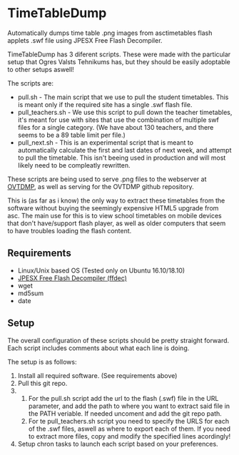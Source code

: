 # TimeTableDump
Automatically dumps time table .png images from asctimetables flash applets .swf file using JPESX Free Flash Decompiler.

TimeTableDump has 3 diferent scripts. These were made with the particular setup that Ogres Valsts Tehnikums has, but they should be easily adoptable to other setups aswell!

The scripts are:
 - pull.sh - The main script that we use to pull the student timetables. This is meant only if the required site has a single .swf flash file.
 - pull_teachers.sh - We use this script to pull down the teacher timetables, it's meant for use with sites that use the combination of multiple swf files for a single category. (We have about 130 teachers, and there seems to be a 89 table limit per file.)
 - pull_next.sh - This is an experimental script that is meant to automatically calculate the first and last dates of next week, and attempt to pull the timetable. This isn't beeing used in production and will most likely need to be compleatly rewritten.

These scripts are being used to serve .png files to the webserver at [OVTDMP](https://mednis.id.lv/OVTDMP/), as well as serving for the OVTDMP github repository.

This is (as far as i know) the only way to  extract these timetables from the software without buying the seemingly expensive HTML5 upgrade from asc. The main use for this is to view school timetables on mobile devices that don't have/support flash player, as well as older computers that seem to have troubles loading the flash content. 

## Requirements
- Linux/Unix based OS (Tested only on Ubuntu 16.10/18.10)
- [JPESX Free Flash Decompiler (ffdec)](https://github.com/jindrapetrik/jpexs-decompiler)
- wget
- md5sum
- date

## Setup
The overall configuration of these scripts should be pretty straight forward. Each script includes comments about what each line is doing.

The setup is as follows:
1. Install all required software. (See requirements above)
2. Pull this git repo.
3. 1. For the pull.sh script add the url to the flash (.swf) file in the URL parameter, and add the path to where you want to extract said file in the PATH veriable. If needed uncoment and add the git repo path.
   2. For te pull_teachers.sh script you need to specify the URLS for each of the .swf files, aswell as where to export each of them. If you need to extract more files, copy and modify the specified lines acordingly!
4. Setup chron tasks to launch each script based on your preferences.
